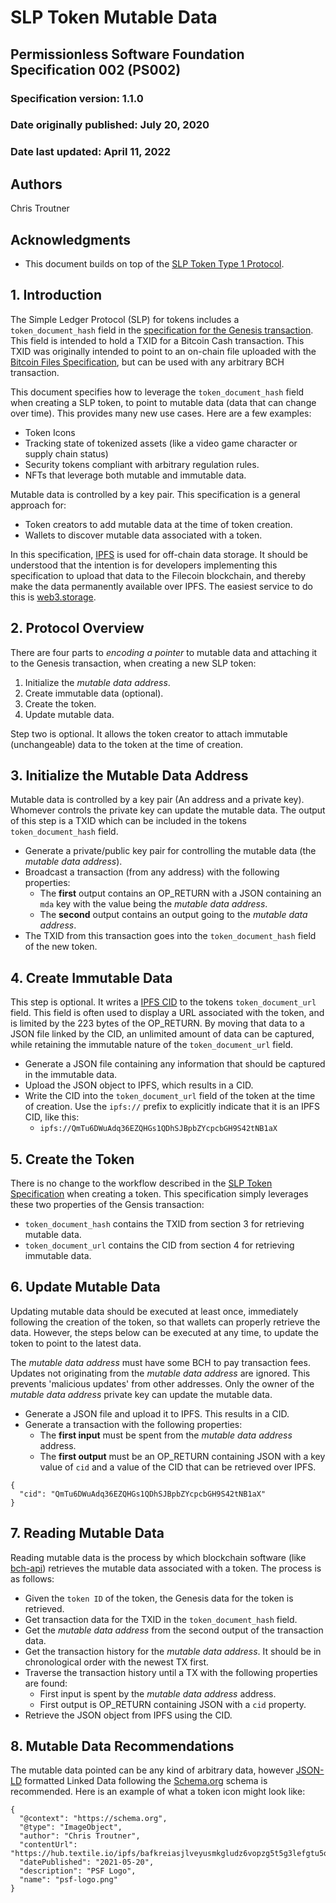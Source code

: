 # SLP Token Mutable Data

## Permissionless Software Foundation Specification 002 (PS002)

### Specification version: 1.1.0

### Date originally published: July 20, 2020

### Date last updated: April 11, 2022

## Authors

Chris Troutner

## Acknowledgments

- This document builds on top of the [SLP Token Type 1 Protocol](https://github.com/simpleledger/slp-specifications/blob/master/slp-token-type-1.md).

## 1. Introduction

The Simple Ledger Protocol (SLP) for tokens includes a `token_document_hash` field in the [specification for the Genesis transaction](https://github.com/simpleledger/slp-specifications/blob/master/slp-token-type-1.md#genesis---token-genesis-transaction). This field is intended to hold a TXID for a Bitcoin Cash transaction. This TXID was originally intended to point to an on-chain file uploaded with the [Bitcoin Files Specification](https://github.com/simpleledger/slp-specifications/blob/master/bitcoinfiles.md), but can be used with any arbitrary BCH transaction.

This document specifies how to leverage the `token_document_hash` field when creating a SLP token, to point to mutable data (data that can change over time). This provides many new use cases. Here are a few examples:

- Token Icons
- Tracking state of tokenized assets (like a video game character or supply chain status)
- Security tokens compliant with arbitrary regulation rules.
- NFTs that leverage both mutable and immutable data.

Mutable data is controlled by a key pair. This specification is a general approach for:
- Token creators to add mutable data at the time of token creation.
- Wallets to discover mutable data associated with a token.

In this specification, [IPFS](https://ipfs.io) is used for off-chain data storage. It should be understood that the intention is for developers implementing this specification to upload that data to the Filecoin blockchain, and thereby make the data permanently available over IPFS. The easiest service to do this is [web3.storage](https://web3.storage).

## 2. Protocol Overview

There are four parts to _encoding a pointer_ to mutable data and attaching it to the Genesis transaction, when creating a new SLP token:

1. Initialize the *mutable data address*.
2. Create immutable data (optional).
3. Create the token.
4. Update mutable data.

Step two is optional. It allows the token creator to attach immutable (unchangeable) data to the token at the time of creation.

## 3. Initialize the Mutable Data Address

Mutable data is controlled by a key pair (An address and a private key). Whomever controls the private key can update the mutable data. The output of this step is a TXID which can be included in the tokens `token_document_hash` field.

- Generate a private/public key pair for controlling the mutable data (the *mutable data address*).
- Broadcast a transaction (from any address) with the following properties:
  - The **first** output contains an OP_RETURN with a JSON containing an `mda` key with the value being the *mutable data address*.
  - The **second** output contains an output going to the *mutable data address*.
- The TXID from this transaction goes into the `token_document_hash` field of the new token.

## 4. Create Immutable Data

This step is optional. It writes a [IPFS CID](https://proto.school/anatomy-of-a-cid/01) to the tokens `token_document_url` field. This field is often used to display a URL associated with the token, and is limited by the 223 bytes of the OP_RETURN. By moving that data to a JSON file linked by the CID, an unlimited amount of data can be captured, while retaining the immutable nature of the `token_document_url` field.

- Generate a JSON file containing any information that should be captured in the immutable data.
- Upload the JSON object to IPFS, which results in a CID.
- Write the CID into the `token_document_url` field of the token at the time of creation. Use the `ipfs://` prefix to explicitly indicate that it is an IPFS CID, like this:
  - `ipfs://QmTu6DWuAdq36EZQHGs1QDhSJBpbZYcpcbGH9S42tNB1aX`

## 5. Create the Token

There is no change to the workflow described in the [SLP Token Specification](https://github.com/simpleledger/slp-specifications/blob/master/slp-token-type-1.md) when creating a token. This specification simply leverages these two properties of the Gensis transaction:

- `token_document_hash` contains the TXID from section 3 for retrieving mutable data.
- `token_document_url` contains the CID from section 4 for retrieving immutable data.

## 6. Update Mutable Data

Updating mutable data should be executed at least once, immediately following the creation of the token, so that wallets can properly retrieve the data. However, the steps below can be executed at any time, to update the token to point to the latest data.

The *mutable data address* must have some BCH to pay transaction fees. Updates not originating from the *mutable data address* are ignored. This prevents 'malicious updates' from other addresses. Only the owner of the *mutable data address* private key can update the mutable data.

- Generate a JSON file and upload it to IPFS. This results in a CID.
- Generate a transaction with the following properties:
  - The **first input** must be spent from the *mutable data address* address.
  - The **first output** must be an OP_RETURN containing JSON with a key value of `cid` and a value of the CID that can be retrieved over IPFS.

```
{
  "cid": "QmTu6DWuAdq36EZQHGs1QDhSJBpbZYcpcbGH9S42tNB1aX"
}
```

## 7. Reading Mutable Data

Reading mutable data is the process by which blockchain software (like [bch-api](https://github.com/Permissionless-Software-Foundation/bch-api)) retrieves the mutable data associated with a token. The process is as follows:

- Given the `token ID` of the token, the Genesis data for the token is retrieved.
- Get transaction data for the TXID in the `token_document_hash` field.
- Get the *mutable data address* from the second output of the transaction data.
- Get the transaction history for the *mutable data address*. It should be in chronological order with the newest TX first.
- Traverse the transaction history until a TX with the following properties are found:
  - First input is spent by the *mutable data address* address.
  - First output is OP_RETURN containing JSON with a `cid` property.
- Retrieve the JSON object from IPFS using the CID.

## 8. Mutable Data Recommendations

The mutable data pointed can be any kind of arbitrary data, however [JSON-LD](https://json-ld.org/) formatted Linked Data following the [Schema.org](https://schema.org/) schema is recommended. Here is an example of what a token icon might look like:

```
{
  "@context": "https://schema.org",
  "@type": "ImageObject",
  "author": "Chris Troutner",
  "contentUrl": "https://hub.textile.io/ipfs/bafkreiasjlveyusmkgludz6vopzg5t5g3lefgtu5oudoawjrcttmgwjea4",
  "datePublished": "2021-05-20",
  "description": "PSF Logo",
  "name": "psf-logo.png"
}
```
